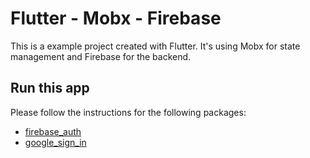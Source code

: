 # Flutter - Mobx - Firebase

This is a example project created with Flutter. It's using Mobx for state management and Firebase for the backend.

## Run this app

Please follow the instructions for the following packages:<br>

<ul>
    <li><a href="https://pub.dev/packages/firebase_auth">firebase_auth</a></li>
    <li><a href="https://pub.dev/packages/google_sign_in">google_sign_in</a></li>
</ul>
